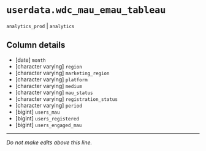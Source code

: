 # `userdata.wdc_mau_emau_tableau`
`analytics_prod` | `analytics`

## Column details
* [date]      `month`
* [character varying] `region`
* [character varying] `marketing_region`
* [character varying] `platform`
* [character varying] `medium`
* [character varying] `mau_status`
* [character varying] `registration_status`
* [character varying] `period`
* [bigint]    `users_mau`
* [bigint]    `users_registered`
* [bigint]    `users_engaged_mau`

-------------------------------------------------------------------------------
*Do not make edits above this line.*
